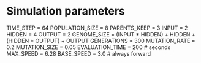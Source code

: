# Simulation parameters
TIME_STEP = 64
POPULATION_SIZE = 8
PARENTS_KEEP = 3
INPUT = 2
HIDDEN = 4
OUTPUT = 2
GENOME_SIZE = (INPUT * HIDDEN) + HIDDEN + (HIDDEN * OUTPUT) + OUTPUT
GENERATIONS = 300
MUTATION_RATE = 0.2
MUTATION_SIZE = 0.05
EVALUATION_TIME = 200  # seconds
MAX_SPEED = 6.28
BASE_SPEED = 3.0  # always forward
